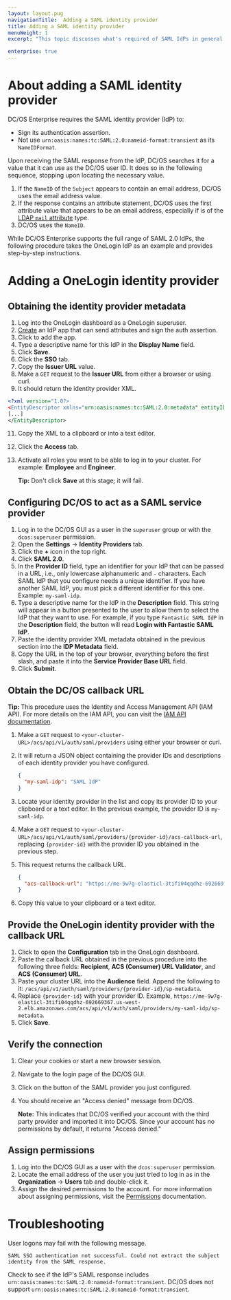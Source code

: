 ```yaml
---
layout: layout.pug
navigationTitle:  Adding a SAML identity provider
title: Adding a SAML identity provider
menuWeight: 1
excerpt: "This topic discusses what's required of SAML IdPs in general and provides a step-by-step procedure for setting up a OneLogin IdP."

enterprise: true
---
```



# About adding a SAML identity provider

DC/OS Enterprise requires the SAML identity provider (IdP) to:

- Sign its authentication assertion.
- Not use `urn:oasis:names:tc:SAML:2.0:nameid-format:transient` as its `NameIDFormat`. 

Upon receiving the SAML response from the IdP, DC/OS searches it for a value that it can use as the DC/OS user ID. It does so in the following sequence, stopping upon locating the necessary value.

1. If the `NameID` of the `Subject` appears to contain an email address, DC/OS uses the email address value.
1. If the response contains an attribute statement, DC/OS uses the first attribute value that appears to be an email address, especially if is of the [LDAP `mail` attribute](https://tools.ietf.org/html/rfc4524#section-5) type.
1. DC/OS uses the `NameID`.

While DC/OS Enterprise supports the full range of SAML 2.0 IdPs, the following procedure takes the OneLogin IdP as an example and provides step-by-step instructions.

# Adding a OneLogin identity provider

## Obtaining the identity provider metadata

1. Log into the OneLogin dashboard as a OneLogin superuser.
2. [Create](https://admin.us.onelogin.com/apps/find) an IdP app that can send attributes and sign the auth assertion.
3. Click to add the app.
4. Type a descriptive name for this IdP in the **Display Name** field.
5. Click **Save**.
7. Click the **SSO** tab.
8. Copy the **Issuer URL** value. 
9. Make a `GET` request to the **Issuer URL** from either a browser or using curl. 
10. It should return the identity provider XML. 

  ```xml
<?xml version="1.0?>
<EntityDescriptor xmlns="urn:oasis:names:tc:SAML:2.0:metadata" entityID="https://app.onelogin.com/saml/metadata/555370">
  [...]
</EntityDescriptor>
  ```

11. Copy the XML to a clipboard or into a text editor. 
12. Click the **Access** tab. 
13. Activate all roles you want to be able to log in to your cluster. For example: **Employee** and **Engineer**.

    **Tip:** Don't click **Save** at this stage; it will fail.

## Configuring DC/OS to act as a SAML service provider

1. Log in to the DC/OS GUI as a user in the `superuser` group or with the `dcos:superuser` permission.
1. Open the **Settings** -> **Identity Providers** tab.
1. Click the **+** icon in the top right.
1. Click **SAML 2.0**. 
1. In the **Provider ID** field, type an identifier for your IdP that can be passed in a URL, i.e., only lowercase alphanumeric and `-` characters. Each SAML IdP that you configure needs a unique identifier. If you have another SAML IdP, you must pick a different identifier for this one. Example: `my-saml-idp`.
1. Type a descriptive name for the IdP in the **Description** field. This string will appear in a button presented to the user to allow them to select the IdP that they want to use. For example, if you type `Fantastic SAML IdP` in the **Description** field, the button will read **Login with Fantastic SAML IdP**. 
1. Paste the identity provider XML metadata obtained in the previous section into the **IDP Metadata** field.
1. Copy the URL in the top of your browser, everything before the first slash, and paste it into the **Service Provider Base URL** field.
1. Click **Submit**.

## Obtain the DC/OS callback URL

**Tip:** This procedure uses the Identity and Access Management API (IAM API). For more details on the IAM API, you can visit the [IAM API documentation](/1.10/security/ent/iam-api/).

1. Make a `GET` request to `<your-cluster-URL>/acs/api/v1/auth/saml/providers` using either your browser or curl.
2. It will return a JSON object containing the provider IDs and descriptions of each identity provider you have configured.

    ```json
    {
      "my-saml-idp": "SAML IdP"
    }
    ```

3. Locate your identity provider in the list and copy its provider ID to your clipboard or a text editor. In the previous example, the provider ID is `my-saml-idp`.
4. Make a `GET` request to `<your-cluster-URL>/acs/api/v1/auth/saml/providers/{provider-id}/acs-callback-url`, replacing `{provider-id}` with the provider ID you obtained in the previous step.
5. This request returns the callback URL.

    ```json
    {
      "acs-callback-url": "https://me-9w7g-elasticl-3tifi04qqdhz-692669367.us-west-2.elb.amazonaws.com/acs/api/v1/auth/saml/providers/my-saml-idp/acs-callback"
    }
    ```

6. Copy this value to your clipboard or a text editor.

## Provide the OneLogin identity provider with the callback URL

1. Click to open the **Configuration** tab in the OneLogin dashboard.
2. Paste the callback URL obtained in the previous procedure into the following three fields: **Recipient**, **ACS (Consumer) URL Validator**, and **ACS (Consumer) URL**.
3. Paste your cluster URL into the **Audience** field. Append the following to it: `/acs/api/v1/auth/saml/providers/{provider-id}/sp-metadata`.
4. Replace `{provider-id}` with your provider ID. Example, `https://me-9w7g-elasticl-3tifi04qqdhz-692669367.us-west-2.elb.amazonaws.com/acs/api/v1/auth/saml/providers/my-saml-idp/sp-metadata`.
5. Click **Save**.

## Verify the connection

1. Clear your cookies or start a new browser session.
2. Navigate to the login page of the DC/OS GUI.
3. Click on the button of the SAML provider you just configured.
4. You should receive an "Access denied" message from DC/OS.

   **Note:** This indicates that DC/OS verified your account with the third party provider and imported it into DC/OS. Since your account has no permissions by default, it returns "Access denied."

## Assign permissions 

1. Log into the DC/OS GUI as a user with the `dcos:superuser` permission.
2. Locate the email address of the user you just tried to log in as in the **Organization** -> **Users** tab and double-click it.
3. Assign the desired permissions to the account. For more information about assigning permissions, visit the [Permissions](/1.10/security/ent/perms-reference/) documentation.


# Troubleshooting

User logons may fail with the following message.

```
SAML SSO authentication not successful. Could not extract the subject identity from the SAML response.
```

Check to see if the IdP's SAML response includes `urn:oasis:names:tc:SAML:2.0:nameid-format:transient`. DC/OS does not support `urn:oasis:names:tc:SAML:2.0:nameid-format:transient`.

